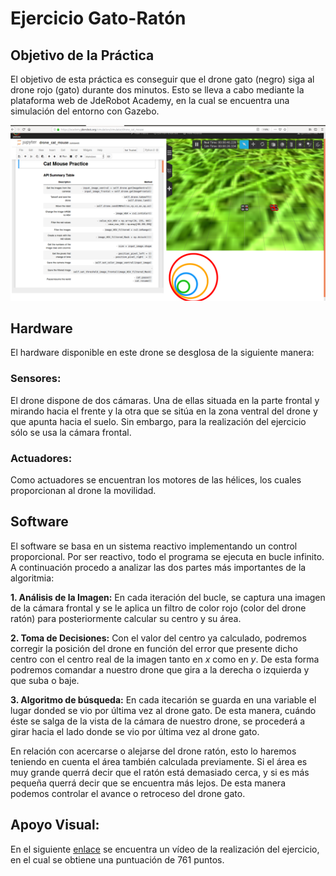 # Ejercicio Gato-Ratón

## Objetivo de la Práctica
El objetivo de esta práctica es conseguir que el drone gato (negro) siga al drone rojo (gato) durante dos minutos. Esto se lleva a cabo mediante la plataforma web de JdeRobot Academy, en la cual se encuentra una simulación del entorno con Gazebo.

![Imagen](https://github.com/TheRoboticsClub/2018-colab-FernandoGonzalez/blob/master/docs/drone_cat_mouse.png)

## Hardware
El hardware disponible en este drone se desglosa de la siguiente manera:

### Sensores:
El drone dispone de dos cámaras. Una de ellas situada en la parte frontal y mirando hacia el frente y la otra que se sitúa en la zona ventral del drone y que apunta hacia el suelo. Sin embargo, para la realización del ejercicio sólo se usa la cámara frontal.

### Actuadores:
Como actuadores se encuentran los motores de las hélices, los cuales proporcionan al drone la movilidad.

## Software
El software se basa en un sistema reactivo implementando un control proporcional. Por ser reactivo, todo el programa se ejecuta en bucle infinito. A continuación procedo a analizar las dos partes más importantes de la algoritmia:

**1. Análisis de la Imagen:** En cada iteración del bucle, se captura una imagen de la cámara frontal y se le aplica un filtro de color rojo (color del drone ratón) para posteriormente calcular su centro y su área.

**2. Toma de Decisiones:** Con el valor del centro ya calculado, podremos corregir la posición del drone en función del error que presente dicho centro con el centro real de la imagen tanto en *x* como en *y*. De esta forma podremos comandar a nuestro drone que gira a la derecha o izquierda y que suba o baje.

**3. Algoritmo de búsqueda:** En cada itecarión se guarda en una variable el lugar donded se vio por última vez al drone gato. De esta manera, cuándo éste se salga de la vista de la cámara de nuestro drone, se procederá a girar hacia el lado donde se vio por última vez al drone gato.

En relación con acercarse o alejarse del drone ratón, esto lo haremos teniendo en cuenta el área también calculada previamente. Si el área es muy grande querrá decir que el ratón está demasiado cerca, y si es más pequeña querrá decir que se encuentra más lejos. De esta manera podemos controlar el avance o retroceso del drone gato.

## Apoyo Visual:
En el siguiente [enlace](https://www.youtube.com/watch?v=uiK6WXPU_VQ) se encuentra un vídeo de la realización del ejercicio, en el cual se obtiene una puntuación de 761 puntos.
